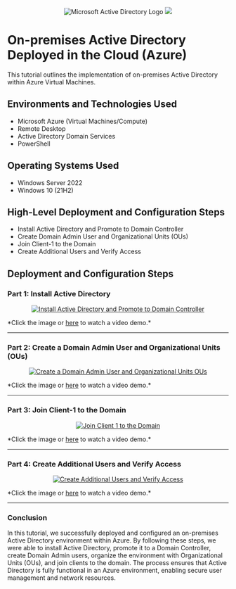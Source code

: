 <p align="center">
<img src="https://i.imgur.com/pU5A58S.png" alt="Microsoft Active Directory Logo"/>  <img src="https://encrypted-tbn0.gstatic.com/images?q=tbn:ANd9GcTNxwQ-HcqYWYmiAhAfrCni-OWbht4XRpIrHQ&s"/>

</p>

<h1>On-premises Active Directory Deployed in the Cloud (Azure)</h1>
This tutorial outlines the implementation of on-premises Active Directory within Azure Virtual Machines.<br />



<h2>Environments and Technologies Used</h2>

- Microsoft Azure (Virtual Machines/Compute)
- Remote Desktop
- Active Directory Domain Services
- PowerShell

<h2>Operating Systems Used</h2>

- Windows Server 2022
- Windows 10 (21H2)

<h2>High-Level Deployment and Configuration Steps</h2>

- Install Active Directory and Promote to Domain Controller  
- Create Domain Admin User and Organizational Units (OUs)  
- Join Client-1 to the Domain  
- Create Additional Users and Verify Access  

<h2>Deployment and Configuration Steps</h2>

### Part 1: Install Active Directory
<p align="center">
  <a href="https://www.youtube.com/watch?v=dlEwCL-hk9M">
    <img src="https://img.youtube.com/vi/dlEwCL-hk9M/0.jpg" alt="Install Active Directory and Promote to Domain Controller"/>
  </a>
</p>
*Click the image or  <a href="https://www.youtube.com/watch?v=dlEwCL-hk9M">here</a> to watch a video demo.*

---

### Part 2: Create a Domain Admin User and Organizational Units (OUs)
<p align="center">
  <a href="https://www.youtube.com/watch?v=MLY4QmCw8rU">
    <img src="https://img.youtube.com/vi/MLY4QmCw8rU/0.jpg" alt="Create a Domain Admin User and Organizational Units OUs"/>
  </a>
</p>
*Click the image or  <a href="https://www.youtube.com/watch?v=MLY4QmCw8rU">here</a> to watch a video demo.*
  

---

### Part 3: Join Client-1 to the Domain
<p align="center">
  <a href="https://www.youtube.com/watch?v=0I8dOcsaoBM">
    <img src="https://img.youtube.com/vi/0I8dOcsaoBM/0.jpg" alt="Join Client 1 to the Domain"/>
  </a>
</p>
 *Click the image or  <a href="https://www.youtube.com/watch?v=0I8dOcsaoBM">here</a> to watch a video demo.*

---

### Part 4: Create Additional Users and Verify Access
<p align="center">
  <a href="https://www.youtube.com/watch?v=Rsxgx2KKQYY">
    <img src="https://img.youtube.com/vi/Rsxgx2KKQYY/0.jpg" alt="Create Additional Users and Verify Access"/>
  </a>
</p> 
*Click the image or  <a href="https://www.youtube.com/watch?v=Rsxgx2KKQYY">here</a> to watch a video demo.*


---

### Conclusion

In this tutorial, we successfully deployed and configured an on-premises Active Directory environment within Azure. By following these steps, we were able to install Active Directory, promote it to a Domain Controller, create Domain Admin users, organize the environment with Organizational Units (OUs), and join clients to the domain. The process ensures that Active Directory is fully functional in an Azure environment, enabling secure user management and network resources.
